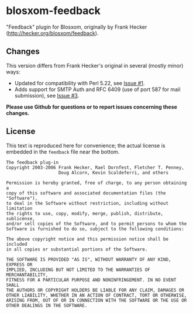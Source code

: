# blosxom-feedback
"Feedback" plugin for Blosxom, originally by Frank Hecker (http://hecker.org/blosxom/feedback).

## Changes
This version differs from Frank Hecker's original in several (mostly minor) ways:

* Updated for compatibility with Perl 5.22, see 
  [Issue #1](https://github.com/kadin2048/blosxom-feedback/issues/1).
* Adds support for SMTP Auth and RFC 6409 (use of port 587 for mail submission), 
  see [Issue #3](https://github.com/kadin2048/blosxom-feedback/issues/3).

**Please use Github for questions or to report issues concerning these 
changes.**

## License
This text is reproduced here for convenience; the actual license is embedded
in the `feedback` file near the bottom.

```
The feedback plug-in
Copyright 2003-2006 Frank Hecker, Rael Dornfest, Fletcher T. Penney,
                    Doug Alcorn, Kevin Scaldeferri, and others

Permission is hereby granted, free of charge, to any person obtaining a
copy of this software and associated documentation files (the "Software"),
to deal in the Software without restriction, including without limitation
the rights to use, copy, modify, merge, publish, distribute, sublicense,
and/or sell copies of the Software, and to permit persons to whom the
Software is furnished to do so, subject to the following conditions:

The above copyright notice and this permission notice shall be included
in all copies or substantial portions of the Software.

THE SOFTWARE IS PROVIDED "AS IS", WITHOUT WARRANTY OF ANY KIND, EXPRESS OR
IMPLIED, INCLUDING BUT NOT LIMITED TO THE WARRANTIES OF MERCHANTABILITY,
FITNESS FOR A PARTICULAR PURPOSE AND NONINFRINGEMENT. IN NO EVENT SHALL
THE AUTHORS OR COPYRIGHT HOLDERS BE LIABLE FOR ANY CLAIM, DAMAGES OR
OTHER LIABILITY, WHETHER IN AN ACTION OF CONTRACT, TORT OR OTHERWISE,
ARISING FROM, OUT OF OR IN CONNECTION WITH THE SOFTWARE OR THE USE OR
OTHER DEALINGS IN THE SOFTWARE.
```
